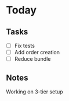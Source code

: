 # Today

## Tasks
- [ ] Fix tests
- [ ] Add order creation
- [ ] Reduce bundle

## Notes
Working on 3-tier setup